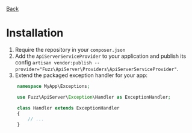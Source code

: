[Back](index.md)

# Installation
1. Require the repository in your `composer.json`
1. Add the `ApiServerServiceProvider` to your application and publish its config `artisan vendor:publish --provider="Fuzz\ApiServer\Providers\ApiServerServiceProvider"`.
1. Extend the packaged exception handler for your app:

```php
    namespace MyApp\Exceptions;

    use Fuzz\ApiServer\Exception\Handler as ExceptionHandler;

    class Handler extends ExceptionHandler
    {
        // ...
    }
```
